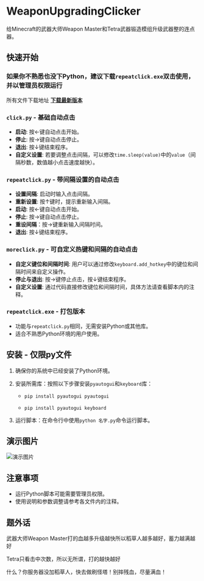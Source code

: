 # WeaponUpgradingClicker #

给Minecraft的武器大师Weapon Master和Tetra武器锻造模组升级武器整的连点器。

## 快速开始 ##

### 如果你不熟悉也没下Python，建议下载`repeatclick.exe`双击使用，并以管理员权限运行 ###

所有文件下载地址 [**下载最新版本**](https://github.com/Huaxidesu/WeaponUpgradingClicker/releases/)

### `click.py` - 基础自动点击 ###

- **启动**: 按←键自动点击开始。
- **停止**: 按→键自动点击停止。
- **退出**: 按↓键结束程序。
- **自定义设置**: 若要调整点击间隔，可以修改`time.sleep(value)`中的`value`（间隔秒数，数值越小点击速度越快）。

### `repeatclick.py` - 带间隔设置的自动点击 ###

- **设置间隔**: 启动时输入点击间隔。
- **重新设置**: 按↑键时，提示重新输入间隔。
- **启动**: 按←键自动点击开始。
- **停止**: 按→键自动点击停止。
- **重设间隔**：按→键重新输入间隔时间。
- **退出**: 按↓键结束程序。

### `moreclick.py` - 可自定义热键和间隔的自动点击 ###

- **自定义键位和间隔时间**: 用户可以通过修改`keyboard.add_hotkey`中的键位和间隔时间来自定义操作。
- **停止与退出**: 按→键停止点击，按↓键结束程序。
- **自定义设置**: 通过代码直接修改键位和间隔时间，具体方法请查看脚本内的注释。

### `repeatclick.exe` - 打包版本 ###

- 功能与`repeatclick.py`相同，无需安装Python或其他库。
- 适合不熟悉Python环境的用户使用。

## 安装 - 仅限py文件 ##

1. 确保你的系统中已经安装了Python环境。

2. 安装所需库：按照以下步骤安装`pyautogui`和`keyboard`库：

   - `pip install pyautogui pyautogui`

   - `pip install pyautogui keyboard`

3. 运行脚本：在命令行中使用`python 名字.py`命令运行脚本。

## 演示图片 ##

![演示图片](https://github.com/Huaxidesu/WeaponUpgradingClicker/blob/%E4%B8%BB%E8%A6%81/%E6%BC%94%E7%A4%BA/gif.gif)

## 注意事项 ##

- 运行Python脚本可能需要管理员权限。
- 使用说明和参数调整请参考各文件内的注释。

## 题外话 ##

武器大师Weapon Master打的血越多升级越快所以稻草人越多越好，蓄力越满越好

Tetra只看击中次数，所以无所谓，打的越快越好

什么？你服务器没加稻草人，快去做刷怪塔！别摔残血，尽量满血！
